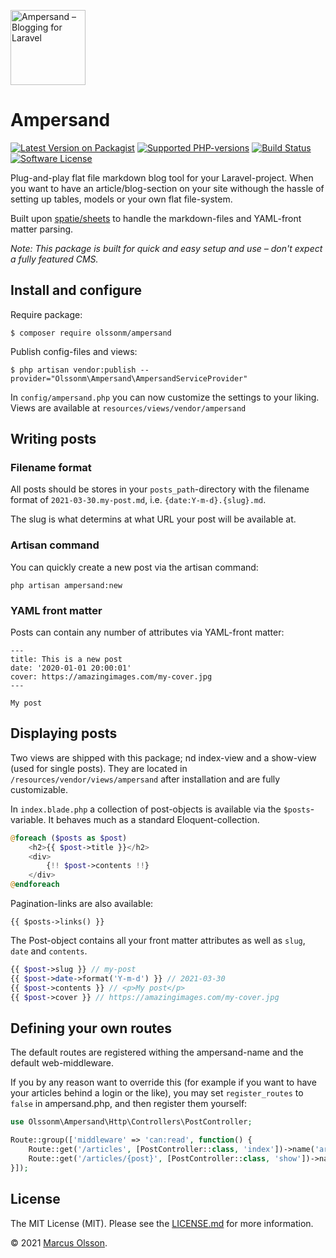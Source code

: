 <p><img src="https://user-images.githubusercontent.com/907114/113181484-20c9c600-9252-11eb-9e13-7c361f4f5134.png" width="120px" alt="Ampersand – Blogging for Laravel" /></p>

# Ampersand

[![Latest Version on Packagist](https://img.shields.io/packagist/v/olssonm/ampersand.svg?style=flat-square)](https://packagist.org/packages/olssonm/ampersand)
[![Supported PHP-versions](https://img.shields.io/packagist/php-v/olssonm/ampersand?style=flat-square)](https://packagist.org/packages/olssonm/ampersand)
[![Build Status](https://img.shields.io/github/workflow/status/olssonm/ampersand/Run%20tests.svg?style=flat-square&label=tests)](https://github.com/olssonm/ampersand/actions?query=workflow%3A%22Run+tests%22)
[![Software License](https://img.shields.io/badge/license-MIT-brightgreen.svg?style=flat-square)](LICENSE.md)

Plug-and-play flat file markdown blog tool for your Laravel-project. When you want to have an article/blog-section on your site withough the hassle of setting up tables, models or your own flat file-system.

Built upon [spatie/sheets](https://github.com/spatie/sheets) to handle the markdown-files and YAML-front matter parsing.

*Note: This package is built for quick and easy setup and use – don't expect a fully featured CMS.*

## Install and configure

Require package:

```
$ composer require olssonm/ampersand
```

Publish config-files and views:

```
$ php artisan vendor:publish --provider="Olssonm\Ampersand\AmpersandServiceProvider"
```

In `config/ampersand.php` you can now customize the settings to your liking. Views are available at `resources/views/vendor/ampersand`

## Writing posts

### Filename format

All posts should be stores in your `posts_path`-directory with the filename format of `2021-03-30.my-post.md`, i.e. `{date:Y-m-d}.{slug}.md`.

The slug is what determins at what URL your post will be available at.

### Artisan command

You can quickly create a new post via the artisan command:

```
php artisan ampersand:new
```

### YAML front matter

Posts can contain any number of attributes via YAML-front matter:

```
---
title: This is a new post
date: '2020-01-01 20:00:01'
cover: https://amazingimages.com/my-cover.jpg
---

My post
```

## Displaying posts

Two views are shipped with this package; nd index-view and a show-view (used for single posts). They are located in `/resources/vendor/views/ampersand` after installation and are fully customizable.

In `index.blade.php` a collection of post-objects is available via the `$posts`-variable. It behaves much as a standard Eloquent-collection.

``` php
@foreach ($posts as $post)
    <h2>{{ $post->title }}</h2>
    <div>
        {!! $post->contents !!}
    </div>
@endforeach
```

Pagination-links are also available:

```
{{ $posts->links() }}
```

The Post-object contains all your front matter attributes as well as `slug`, `date` and `contents`.

``` php
{{ $post->slug }} // my-post
{{ $post->date->format('Y-m-d') }} // 2021-03-30
{{ $post->contents }} // <p>My post</p>
{{ $post->cover }} // https://amazingimages.com/my-cover.jpg
```

## Defining your own routes

The default routes are registered withing the ampersand-name and the default web-middleware.

If you by any reason want to override this (for example if you want to have your articles behind a login or the like), you may set `register_routes` to `false` in ampersand.php, and then register them yourself:

``` php
use Olssonm\Ampersand\Http\Controllers\PostController;

Route::group(['middleware' => 'can:read', function() {
    Route::get('/articles', [PostController::class, 'index'])->name('article.index');
    Route::get('/articles/{post}', [PostController::class, 'show'])->name('article.show');
}]);
```

## License

The MIT License (MIT). Please see the [LICENSE.md](LICENSE.md) for more information.

© 2021 [Marcus Olsson](https://marcusolsson.me).
